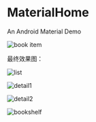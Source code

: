 # MaterialHome
An Android Material Demo

![book item](http://ww3.sinaimg.cn/mw690/005X6W83gw1f6p032la2tj30dw04vq4g.jpg)

最终效果图：

![list](http://ww4.sinaimg.cn/mw690/005X6W83gw1f6p0339jkbj30c00lcn3f.jpg)

![detail1](http://ww1.sinaimg.cn/mw690/005X6W83gw1f7f0jsrizzj30c00lcacn.jpg)

![detail2](http://ww3.sinaimg.cn/mw690/005X6W83gw1f7f0oimayej30c00lcwh6.jpg)

![bookshelf](http://ww2.sinaimg.cn/mw690/005X6W83gw1f7f0m87oqyj30c00lcta0.jpg)